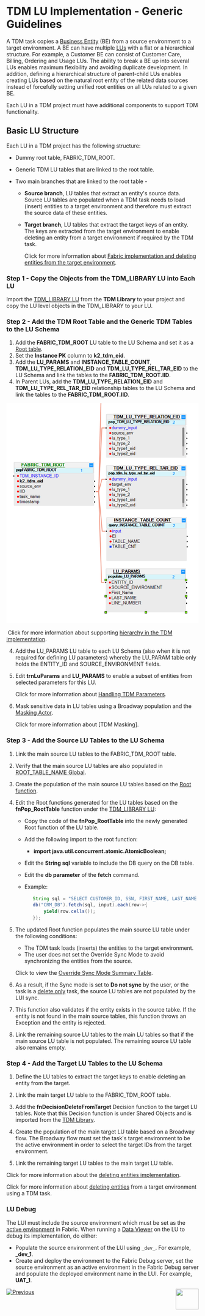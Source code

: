 # TDM LU Implementation - Generic Guidelines

A TDM task copies a [Business Entity](/articles/TDM/tdm_overview/03_business_entity_overview.md) (BE) from a source environment to a target environment. A BE can have multiple [LUs](/articles/03_logical_units/01_LU_overview.md) with a flat or a hierarchical structure. For example, a Customer BE can consist of Customer Care, Billing, Ordering and Usage LUs. The ability to break a BE up into several LUs enables maximum flexibility and avoiding duplicate development. In addition, defining a hierarchical structure of parent-child LUs enables creating LUs based on the natural root entity of the related data sources instead of forcefully setting unified root entities on all LUs related to a given BE.

Each LU in a TDM project must have additional components to support TDM functionality.  

## Basic LU Structure

Each LU in a TDM project has the following structure:

- Dummy root table, FABRIC_TDM_ROOT. 

- Generic TDM LU tables that are linked to the root table. 

- Two main branches that are linked to the root table -

  - **Source branch**, LU tables that extract an entity's source data. Source LU tables are populated when a TDM task needs to load (insert) entities to a target environment and therefore must extract the source data of these entities.

  - **Target branch**, LU tables that extract the target keys of an entity. The keys are extracted from the target environment to enable deleting an entity from a target environment if required by the TDM task.

    Click for more information about [Fabric implementation and deleting entities from the target environment](08_tdm_implement_delete_of_entities.md).

### Step 1 - Copy the Objects from the TDM_LIBRARY LU into Each LU

Import the [TDM_LIBRARY LU](/articles/TDM/tdm_implementation/04_fabric_tdm_library.md#tdm_library-lu) from the **TDM Library** to your project and copy the LU level objects in the TDM_LIBRARY to your LU.

### Step 2 - Add the TDM Root Table and the Generic TDM Tables to the LU Schema

1. Add the **FABRIC_TDM_ROOT** LU table to the LU Schema and set it as a [Root table](/articles/03_logical_units/08_define_root_table_and_instance_ID_LU_schema.md). 
2. Set the **Instance PK** column to **k2_tdm_eid**.   
3. Add the **LU_PARAMS** and  **INSTANCE_TABLE_COUNT**, **TDM_LU_TYPE_RELATION_EID** and **TDM_LU_TYPE_REL_TAR_EID** to the LU Schema and link the tables to the **FABRIC_TDM_ROOT.IID**.
4. In Parent LUs, add the **TDM_LU_TYPE_RELATION_EID** and **TDM_LU_TYPE_REL_TAR_EID** relationship tables to the LU Schema and link the tables to the **FABRIC_TDM_ROOT.IID**.



![tdm lu example](images/tdm_lu_example1.png)

​	Click for more information about supporting [hierarchy in the TDM implementation](06_tdm_implementation_support_hierarchy.md).

4. Add the LU_PARAMS LU table to each LU Schema (also when it is not required for defining LU parameters) whereby the LU_PARAM table only holds the ENTITY_ID and SOURCE_ENVIRONMENT fields.

5. Edit **trnLuParams** and **LU_PARAMS** to enable a subset of entities from selected parameters for this LU. 

   Click for more information about [Handling TDM Parameters](07_tdm_implementation_parameters_handling.md).

6. Mask sensitive data in LU tables using a Broadway population and the [Masking Actor](/articles/19_Broadway/actors/07_masking_and_sequence_actors.md). 

   Click for more information about [TDM Masking].

### Step 3 - Add the Source LU Tables to the LU Schema

1. Link the main source LU tables to the FABRIC_TDM_ROOT table. 

2. Verify that the main source LU tables are also populated in [ROOT_TABLE_NAME Global](/articles/TDM/tdm_implementation/04_fabric_tdm_library.md#globals).

3. Create the population of the main source LU tables based on the [Root function](/articles/07_table_population/11_1_creating_or_editing_a_root_function.md).  

4. Edit the Root functions generated for the LU tables based on the **fnPop_RootTable** function under the [TDM_LIBRARY LU](04_fabric_tdm_library.md#tdm_library-lu):
   
   - Copy the code of the **fnPop_RootTable** into the newly generated Root function of the LU table.
   - Add the following import to the root function: 
      - **import java.util.concurrent.atomic.AtomicBoolean;**
   
   - Edit the **String sql** variable to include the DB query on the DB table.

   - Edit the **db parameter** of the **fetch** command.
   
   - Example:
   
     ```java
     	String sql = "SELECT CUSTOMER_ID, SSN, FIRST_NAME, LAST_NAME FROM main.CUSTOMER where customer_id = ?";
     	db("CRM_DB").fetch(sql, input).each(row->{
     		yield(row.cells());
     	});
     ```
   
5. The updated Root function populates the main source LU table under the following conditions:

   - The TDM task loads (inserts) the entities to the target environment.
   - The user does not set the Override Sync Mode to avoid synchronizing the entities from the source.  

   Click to view the [Override Sync Mode Summary Table](/articles/TDM/tdm_architecture/04_task_execution_overridden_parameters.md#overriding-the-sync-mode-on-the-task-execution).

6. As a result, if the Sync mode is set to **Do not sync** by the user, or the task is a [delete only](/articles/TDM/tdm_gui/19_load_task_request_parameters_regular_mode.md#delete-entity-without-load) task, the source LU tables are not populated by the LUI sync.

7. This function also validates if the entity exists in the source tabke. If the entity is not found in the main source tables, this function throws an Exception and the entity is rejected.

8. Link the remaining source LU tables to the main LU tables so that if the main source LU table is not populated. The remaining source LU table also remains empty.

### Step 4 - Add the Target LU Tables to the LU Schema

1. Define the LU tables to extract the target keys to enable deleting an entity from the target.

2. Link the main target LU table to the FABRIC_TDM_ROOT table.

3. Add the **fnDecisionDeleteFromTarget** Decision function to the target LU tables. Note that this Decision function is under Shared Objects and is imported from the [TDM Library](04_fabric_tdm_library.md).

4. Create the population of the main target LU table based on a Broadway flow. The Broadway flow must set the task's target environment to be the active environment in order to select the target IDs from the target environment. 

5. Link the remaining target LU tables to the main target LU table.

Click for more information about the [deleting entities implementation](/articles/TDM/tdm_implementation/08_tdm_implement_delete_of_entities.md).

Click for more information about [deleting entities](/articles/TDM/tdm_gui/19_load_task_request_parameters_regular_mode.md#operation-mode) from a target environment using a TDM task.

### LU Debug

The LUI must include the source environment which must be set as the [active environment](/articles/25_environments/01_environments_overview.md) in Fabric. When running a [Data Viewer](/articles/13_LUDB_viewer_and_studio_debug_capabilities/01_data_viewer.md) on the LU to debug its implementation, do either:

- Populate the source environment of the LUI using `_dev_`.  For example, **_dev_1**.
- Create and deploy the environment to the Fabric Debug server, set the source environment as an active environment in the Fabric Debug server and populate the deployed environment name in the LUI. For example, **UAT_1**.  

[![Previous](/articles/images/Previous.png)](04_fabric_tdm_library.md)[<img align="right" width="60" height="54" src="/articles/images/Next.png">](06_tdm_implementation_support_hierarchy.md)
